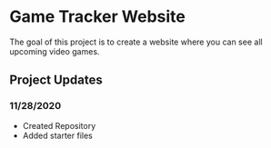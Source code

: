 # Game Tracker Website

The goal of this project is to create a website where you can see all upcoming video games.

## Project Updates

### 11/28/2020

- Created Repository
- Added starter files
